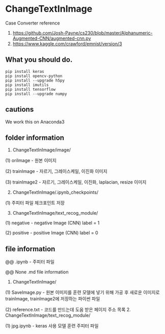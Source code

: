 # ChangeTextInImage
Case Converter
reference
1. https://github.com/Josh-Payne/cs230/blob/master/Alphanumeric-Augmented-CNN/augmented-cnn.py
2. https://www.kaggle.com/crawford/emnist/version/3

## What you should do.
```
pip install keras
pip install opencv-python
pip install --upgrade h5py
pip install imutils
pip install tensorflow
pip install --upgrade numpy
```

## cautions
We work this on Anaconda3


## folder information
1. ChangeTextInImage/image/
  
  (1) oriImage - 원본 이미지
  
  (2) trainImage - 자르기, 그레이스케일, 이진화 이미지
  
  (3) trainImage2 - 자르기, 그레이스케일, 이진화, laplacian, resize 이미지

2. ChangeTextInImage/.ipynb_checkpoints/
  
  (1) 주피터 파일 체크포인트 저장

3. ChangeTextInImage/text_recog_module/
  
  (1) negative - negative Image (CNN) label = 1
  
  (2) positive - positive Image (CNN) label = 0


## file information
@@ .ipynb - 주피터 파일

@@ None .md file information


1. ChangeTextInImage/
  
  (1) SaveImage.py - 원본 이미지를 훈련 모델에 넣기 위해 가공 후 새로운 이미지로 trainImage, trainImage2에 저장하는 파이썬 파일
  
  (2) reference.txt - 코드를 만드는데 도움 받은 페이지 주소 목록
2. ChangeTextInImage/text_recog_module/
  
  (1) jpg.ipynb - keras 사용 모델 훈련 주피터 파일
